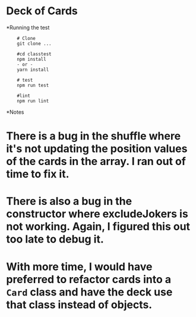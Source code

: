 # Deck of Cards

*Running the test

```
	# Clone
	git clone ...

	#cd classtest
	npm install
	- or -
	yarn install

	# test
	npm run test

	#lint
	npm run lint
```

*Notes
# There is a bug in the shuffle where it's not updating the position values of the cards in the array. I ran out of time to fix it.
# There is also a bug in the constructor where excludeJokers is not working. Again, I figured this out too late to debug it.
# With more time, I would have preferred to refactor cards into a `Card` class and have the deck use that class instead of objects.
#